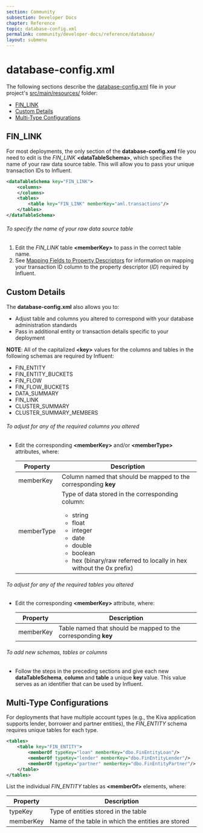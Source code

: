 ```yaml
---
section: Community
subsection: Developer Docs
chapter: Reference
topic: database-config.xml
permalink: community/developer-docs/reference/database/
layout: submenu
---
```


# database-config.xml #

The following sections describe the [database-config.xml](https://github.com/unchartedsoftware/influent/blob/master/influent-app/src/main/resources/database-config.xml) file in your project's [src/main/resources/](https://github.com/unchartedsoftware/influent/tree/master/influent-app/src/main/resources) folder:

- [FIN_LINK](#fin-link)
- [Custom Details](#custom-details)
- [Multi-Type Configurations](#multi-type)

## <a name="fin-link"></a> FIN_LINK ##

For most deployments, the only section of the **database-config.xml** file you need to edit is the *FIN_LINK* **&lt;dataTableSchema&gt;**, which specifies the name of your raw data source table. This will allow you to pass your unique transaction IDs to Influent.

```xml
<dataTableSchema key="FIN_LINK">
	<columns>
	</columns>
	<tables>
		<table key="FIN_LINK" memberKey="aml.transactions"/>
	</tables>
</dataTableSchema>
```

<h6 class="procedure">To specify the name of your raw data source table</h6>

1. Edit the *FIN_LINK* table **\<memberKey\>** to pass in the correct table name. 
2. See [Mapping Fields to Property Descriptors](../../how-to/connect-data/#map-fields-to-descriptors) for information on mapping your transaction ID column to the property descriptor (*ID*) required by Influent.

## <a name="fin-link"></a> Custom Details ##

The **database-config.xml** also allows you to:

- Adjust table and columns you altered to correspond with your database administration standards
- Pass in additional entity or transaction details specific to your deployment

**NOTE**: All of the capitalized **\<key\>** values for the columns and tables in the following schemas are required by Influent:

- FIN_ENTITY
- FIN\_ENTITY\_BUCKETS
- FIN_FLOW
- FIN\_FLOW\_BUCKETS
- DATA_SUMMARY
- FIN_LINK
- CLUSTER_SUMMARY
- CLUSTER\_SUMMARY\_MEMBERS

<h6 class="procedure">To adjust for any of the required columns you altered</h6>

- Edit the corresponding **\<memberKey\>** and/or **\<memberType\>** attributes, where:
	<div class="props">
		<table class="summaryTable" width="100%">
			<thead>
				<tr>
					<th scope="col" width="20%">Property</th>
					<th scope="col" width="80%">Description</th>
				</tr>
			</thead>
			<tbody>
				<tr>
					<td class="property">memberKey</td>
					<td class="description">Column named that should be mapped to the corresponding <strong>key</strong></td>
				</tr>
				<tr>
					<td class="property">memberType</td>
					<td class="description">
						Type of data stored in the corresponding column:
						<ul>
							<li>string</li>
							<li>float</li>
							<li>integer</li>
							<li>date</li>
							<li>double</li>
							<li>boolean</li>
							<li>hex (binary/raw referred to locally in hex without the 0x prefix)</li>
						</ul>
					</td>
				</tr>
			</tbody>
		</table>
	</div>

<h6 class="procedure">To adjust for any of the required tables you altered</h6>

- Edit the corresponding **\<memberKey\>** attribute, where:
	<div class="props">
		<table class="summaryTable" width="100%">
			<thead>
				<tr>
					<th scope="col" width="20%">Property</th>
					<th scope="col" width="80%">Description</th>
				</tr>
			</thead>
			<tbody>
				<tr>
					<td class="property">memberKey</td>
					<td class="description">Table named that should be mapped to the corresponding <strong>key</strong></td>
				</tr>
			</tbody>
		</table>
	</div>

<h6 class="procedure">To add new schemas, tables or columns</h6>

- Follow the steps in the preceding sections and give each new **dataTableSchema**, **column** and **table** a unique **key** value. This value serves as an identifier that can be used by Influent.

## Multi-Type Configurations ##

For deployments that have multiple account types (e.g., the Kiva application supports lender, borrower and partner entities), the *FIN_ENTITY* schema requires unique tables for each type.

```xml
<tables>
	<table key="FIN_ENTITY">
		<memberOf typeKey="loan" memberKey="dbo.FinEntityLoan"/>
		<memberOf typeKey="lender" memberKey="dbo.FinEntityLender"/>
		<memberOf typeKey="partner" memberKey="dbo.FinEntityPartner"/>
	</table>
</tables>
```

List the individual *FIN_ENTITY* tables as **\<memberOf\>** elements, where:

<div class="props">
	<table class="summaryTable" width="100%">
		<thead>
			<tr>
				<th scope="col" width="20%">Property</th>
				<th scope="col" width="80%">Description</th>
			</tr>
		</thead>
		<tbody>
			<tr>
				<td class="property">typeKey</td>
				<td class="description">Type of entities stored in the table</td>
			</tr>
			<tr>
				<td class="property">memberKey</td>
				<td class="description">Name of the table in which the entities are stored</td>
			</tr>
		</tbody>
	</table>
</div>